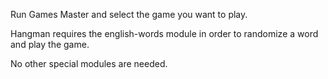 Run Games Master and select the game you want to play.

Hangman requires the english-words module in order to randomize a word and play the game.

No other special modules are needed. 

